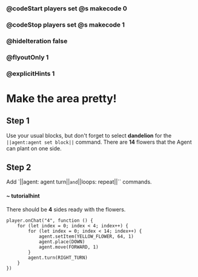 ### @codeStart players set @s makecode 0
### @codeStop players set @s makecode 1

### @hideIteration false 
### @flyoutOnly 1
### @explicitHints 1


# Make the area pretty!

## Step 1
Use your usual blocks, but don't forget to select **dandelion** for the ``||agent:agent set block||`` command. There are **14** flowers that the Agent can plant on one side. 

## Step 2
Add  `||agent: agent turn||`` and ``||loops: repeat||`` commands. 

#### ~ tutorialhint 
There should be **4** sides ready with the flowers.


```ghost
player.onChat("4", function () {
    for (let index = 0; index < 4; index++) {
        for (let index = 0; index < 14; index++) {
            agent.setItem(YELLOW_FLOWER, 64, 1)
            agent.place(DOWN)
            agent.move(FORWARD, 1)
        }
        agent.turn(RIGHT_TURN)
    }
})

``` 
